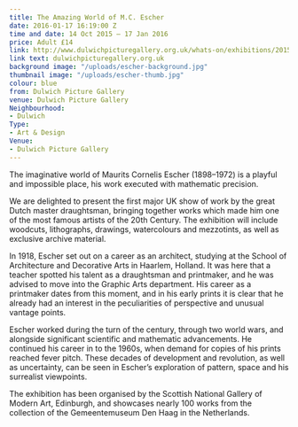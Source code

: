 ```yaml
---
title: The Amazing World of M.C. Escher
date: 2016-01-17 16:19:00 Z
time and date: 14 Oct 2015 – 17 Jan 2016
price: Adult £14
link: http://www.dulwichpicturegallery.org.uk/whats-on/exhibitions/2015/october/the-amazing-world-of-m-c-escher/
link text: dulwichpicturegallery.org.uk
background image: "/uploads/escher-background.jpg"
thumbnail image: "/uploads/escher-thumb.jpg"
colour: blue
from: Dulwich Picture Gallery
venue: Dulwich Picture Gallery
Neighbourhood:
- Dulwich
Type:
- Art & Design
Venue:
- Dulwich Picture Gallery
---
```


The imaginative world of Maurits Cornelis Escher (1898–1972) is a playful and impossible place, his work executed with mathematic precision.

We are delighted to present the first major UK show of work by the great Dutch master draughtsman, bringing together works which made him one of the most famous artists of the 20th Century. The exhibition will include woodcuts, lithographs, drawings, watercolours and mezzotints, as well as exclusive archive material.

In 1918, Escher set out on a career as an architect, studying at the School of Architecture and Decorative Arts in Haarlem, Holland. It was here that a teacher spotted his talent as a draughtsman and printmaker, and he was advised to move into the Graphic Arts department. His career as a printmaker dates from this moment, and in his early prints it is clear that he already had an interest in the peculiarities of perspective and unusual vantage points.

Escher worked during the turn of the century, through two world wars, and alongside significant scientific and mathematic advancements. He continued his career in to the 1960s, when demand for copies of his prints reached fever pitch. These decades of development and revolution, as well as uncertainty, can be seen in Escher’s exploration of pattern, space and his surrealist viewpoints.

The exhibition has been organised by the Scottish National Gallery of Modern Art, Edinburgh, and showcases nearly 100 works from the collection of the Gemeentemuseum Den Haag in the Netherlands.
